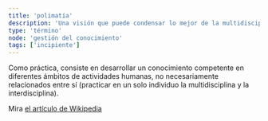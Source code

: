 ```yaml
---
title: 'polimatía'
description: 'Una visión que puede condensar lo mejor de la multidisciplina e interdisciplina en un perfil personal'
type: 'término'
node: 'gestión del conocimiento'
tags: ['incipiente']
---
```


Como práctica, consiste en desarrollar un conocimiento competente en diferentes ámbitos de actividades humanas, no necesariamente relacionados entre sí (practicar en un solo individuo la multidisciplina y la interdisciplina).

Mira [el artículo de Wikipedia](https://es.wikipedia.org/wiki/Polimat%C3%ADa)